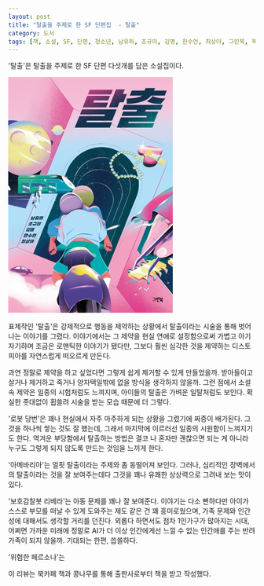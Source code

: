 ```yaml
---
layout: post
title: "탈출을 주제로 한 SF 단편집  - 탈출"
category: 도서
tags: [책, 소설, SF, 단편, 청소년, 남유하, 조규미, 김명, 한수언, 최상아, 그린북, 북카페 책과 콩나무, 서평]
---
```


'탈출'은
탈출을 주제로 한 SF 단편 다섯개를 담은 소설집이다.

![표지](/images/escape-book-h480.jpg)

표제작인 '탈출'은 강제적으로 행동을 제약하는 상황에서
탈출이라는 시술을 통해 벗어나는 이야기를 그렸다.
이야기에서는 그 제약을 현실 연애로 설정함으로써 가볍고 아기자기하며 조금은 로맨틱한 이야기가 됐다만,
그보다 훨씬 심각한 것을 제약하는 디스토피아를 자연스럽게 떠오르게 만든다.

과연 정말로 제약을 하고 싶었다면 그렇게 쉽게 제거할 수 있게 만들었을까.
받아들이고 살거나 제거하고 죽거나 양자택일밖에 없을 방식을 생각하지 않을까.
그런 점에서 소설 속 제약은 일종의 시험처럼도 느껴지며,
아이들의 탈출은 가벼운 일탈처럼도 보인다.
확실한 줏대없이 휩쓸려 시술을 받는 모습 때문에 더 그렇다.

'로봇 당번'은 꽤나 현실에서 자주 마주하게 되는 상황을 그렸기에 짜증이 배가된다.
그것을 하나씩 쌓는 것도 잘 했는데, 그래서 마지막에 이르러선 일종의 시원함이 느껴지기도 한다.
역겨운 부당함에서 탈출하는 방법은
결코 나 혼자만 괜찮으면 되는 게 아니라
누구도 그렇게 되지 않도록 만드는 것임을 느끼게 한다.

'아메바리아'는 얼핏 탈출이라는 주제와 좀 동떨어져 보인다.
그러나, 심리적인 장벽에서의 탈출이라는 것을 잘 보여주는데다
그것을 꽤나 유쾌한 상상력으로 그려내 보는 맛이 있다.

'보호감찰봇 리베라'는 아동 문제를 꽤나 잘 보여준다.
이야기는 다소 뻔하다만
아이가 스스로 부모를 떠날 수 있게 도와주는 제도 같은 건 꽤 흥미로웠으며,
가족 문제와 인간성에 대해서도 생각할 거리를 던진다.
외롭다 하면서도 점차 1인가구가 많아지는 시대,
어쩌면 가까운 미래에 정말로 AI가 더 이상 인간에게선 느낄 수 없는 인간애를 주는 반려 가족이 되지 않을까.
기대되는 한편, 씁쓸하다.

'위험한 페르소나'는



<div class="im im-info">
이 리뷰는 북카페 책과 콩나무를 통해 출판사로부터 책을 받고 작성했다.
</div>
